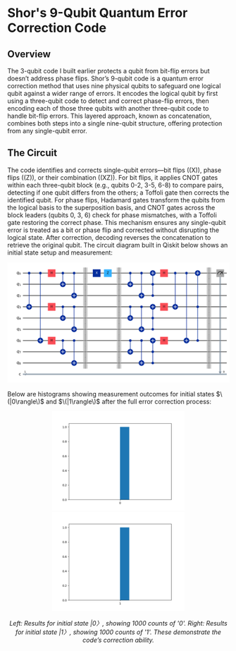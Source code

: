 # Shor's 9-Qubit Quantum Error Correction Code

## Overview

The 3-qubit code I built earlier protects a qubit from bit-flip errors but doesn’t address phase flips. Shor’s 9-qubit code is a quantum error correction method that uses nine physical qubits to safeguard one logical qubit against a wider range of errors. It encodes the logical qubit by first using a three-qubit code to detect and correct phase-flip errors, then encoding each of those three qubits with another three-qubit code to handle bit-flip errors. This layered approach, known as concatenation, combines both steps into a single nine-qubit structure, offering protection from any single-qubit error.

## The Circuit

The code identifies and corrects single-qubit errors—bit flips (\(X\)), phase flips (\(Z\)), or their combination (\(XZ\)). For bit flips, it applies CNOT gates within each three-qubit block (e.g., qubits 0-2, 3-5, 6-8) to compare pairs, detecting if one qubit differs from the others; a Toffoli gate then corrects the identified qubit. For phase flips, Hadamard gates transform the qubits from the logical basis to the superposition basis, and CNOT gates across the block leaders (qubits 0, 3, 6) check for phase mismatches, with a Toffoli gate restoring the correct phase. This mechanism ensures any single-qubit error is treated as a bit or phase flip and corrected without disrupting the logical state. After correction, decoding reverses the concatenation to retrieve the original qubit.
The circuit diagram built in Qiskit below shows an initial state setup and measurement:

<p align="center">
  <img src="shorcode.png"  width="700"/>
</p>
<p align="center">
  <i></i>
</p>

Below are histograms showing measurement outcomes for initial states $\(|0\rangle\)$ and $\(|1\rangle\)$ after the full error correction process:

<p align="center">
  <img src="histogram0.png" alt="Histogram for |0>" width="300" style="display:inline-block;"/>
  <img src="histogram1.png" alt="Histogram for |1>" width="300" style="display:inline-block;"/>
</p>
<p align="center">
  <i>Left: Results for initial state |0〉, showing 1000 counts of '0'. Right: Results for initial state |1〉, showing 1000 counts of '1'. These demonstrate the code’s correction ability.</i>
</p>
